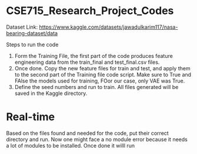 # CSE715_Research_Project_Codes

Dataset Link: https://www.kaggle.com/datasets/jawadulkarim117/nasa-bearing-dataset/data


Steps to run the code
1) Form the Training File, the first part of the code produces feature engineering data from the train_final and test_final.csv files.   
2) Once done. Copy the new feature files for train and test, and apply them to the second part of the Training file code  script.  Make sure to True and FAlse the models used for training, FOor our case, only VAE was True.
3) Define the seed numbers and run to train.   All files generated will be saved in the Kaggle directory.



# Real-time
Based on the files found and needed for the code, put their correct directory and run.  Now one might face a no module error because it needs a lot of modules to be installed. Once done it willl run

